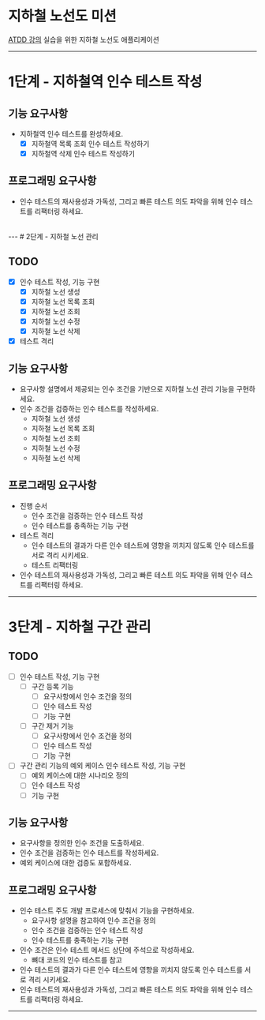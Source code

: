 # 지하철 노선도 미션
[ATDD 강의](https://edu.nextstep.camp/c/R89PYi5H) 실습을 위한 지하철 노선도 애플리케이션

---
# 1단계 - 지하철역 인수 테스트 작성

## 기능 요구사항
* 지하철역 인수 테스트를 완성하세요.
  * [X] 지하철역 목록 조회 인수 테스트 작성하기
  * [X] 지하철역 삭제 인수 테스트 작성하기

## 프로그래밍 요구사항
* 인수 테스트의 재사용성과 가독성, 그리고 빠른 테스트 의도 파악을 위해 인수 테스트를 리팩터링 하세요.  
</br>
---
# 2단계 - 지하철 노선 관리

## TODO
* [X] 인수 테스트 작성, 기능 구현
  * [X] 지하철 노선 생성
  * [X] 지하철 노선 목록 조회
  * [X] 지하철 노선 조회
  * [X] 지하철 노선 수정
  * [X] 지하철 노선 삭제
* [X] 테스트 격리

## 기능 요구사항
* 요구사항 설명에서 제공되는 인수 조건을 기반으로 지하철 노선 관리 기능을 구현하세요.
* 인수 조건을 검증하는 인수 테스트를 작성하세요.
  * 지하철 노선 생성
  * 지하철 노선 목록 조회
  * 지하철 노선 조회
  * 지하철 노선 수정
  * 지하철 노선 삭제

## 프로그래밍 요구사항
* 진행 순서
  * 인수 조건을 검증하는 인수 테스트 작성
  * 인수 테스트를 충족하는 기능 구현
* 테스트 격리
  * 인수 테스트의 결과가 다른 인수 테스트에 영향을 끼치지 않도록 인수 테스트를 서로 격리 시키세요.
  * 테스트 리팩터링
* 인수 테스트의 재사용성과 가독성, 그리고 빠른 테스트 의도 파악을 위해 인수 테스트를 리팩터링 하세요.
  </br>
---
# 3단계 - 지하철 구간 관리

## TODO
* [ ] 인수 테스트 작성, 기능 구현
  * [ ] 구간 등록 기능
    * [ ] 요구사항에서 인수 조건을 정의
    * [ ] 인수 테스트 작성
    * [ ] 기능 구현
  * [ ] 구간 제거 기능
    * [ ] 요구사항에서 인수 조건을 정의
    * [ ] 인수 테스트 작성
    * [ ] 기능 구현
* [ ] 구간 관리 기능의 예외 케이스 인수 테스트 작성, 기능 구현
  * [ ] 예외 케이스에 대한 시나리오 정의
  * [ ] 인수 테스트 작성
  * [ ] 기능 구현

## 기능 요구사항
* 요구사항을 정의한 인수 조건을 도출하세요.
* 인수 조건을 검증하는 인수 테스트를 작성하세요.
* 예외 케이스에 대한 검증도 포함하세요.

## 프로그래밍 요구사항
* 인수 테스트 주도 개발 프로세스에 맞춰서 기능을 구현하세요.
  * 요구사항 설명을 참고하여 인수 조건을 정의
  * 인수 조건을 검증하는 인수 테스트 작성
  * 인수 테스트를 충족하는 기능 구현
* 인수 조건은 인수 테스트 메서드 상단에 주석으로 작성하세요.
  * 뼈대 코드의 인수 테스트를 참고
* 인수 테스트의 결과가 다른 인수 테스트에 영향을 끼치지 않도록 인수 테스트를 서로 격리 시키세요.
* 인수 테스트의 재사용성과 가독성, 그리고 빠른 테스트 의도 파악을 위해 인수 테스트를 리팩터링 하세요.
---
